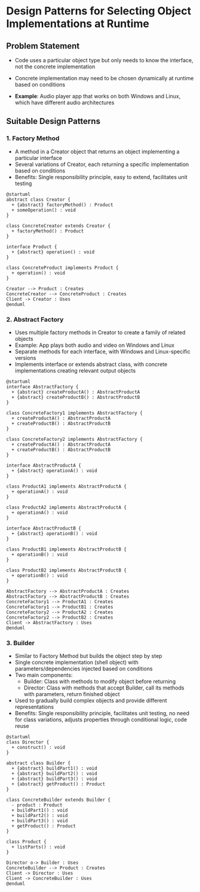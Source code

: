 # Design Patterns for Selecting Object Implementations at Runtime

## Problem Statement

- Code uses a particular object type but only needs to know the interface, not the concrete implementation

- Concrete implementation may need to be chosen dynamically at runtime based on conditions

- **Example**: Audio player app that works on both Windows and Linux, which have different audio architectures

## Suitable Design Patterns

### 1. Factory Method

- A method in a Creator object that returns an object implementing a particular interface
- Several variations of Creator, each returning a specific implementation based on conditions
- Benefits: Single responsibility principle, easy to extend, facilitates unit testing

```plantuml
@startuml
abstract class Creator {
  + {abstract} factoryMethod() : Product
  + someOperation() : void
}

class ConcreteCreator extends Creator {
  + factoryMethod() : Product
}

interface Product {
  + {abstract} operation() : void
}

class ConcreteProduct implements Product {
  + operation() : void
}

Creator --> Product : Creates
ConcreteCreator --> ConcreteProduct : Creates
Client -> Creator : Uses
@enduml

```

### 2. Abstract Factory

- Uses multiple factory methods in Creator to create a family of related objects
- Example: App plays both audio and video on Windows and Linux
- Separate methods for each interface, with Windows and Linux-specific versions
- Implements interface or extends abstract class, with concrete implementations creating relevant output objects

```plantuml
@startuml
interface AbstractFactory {
  + {abstract} createProductA() : AbstractProductA
  + {abstract} createProductB() : AbstractProductB
}

class ConcreteFactory1 implements AbstractFactory {
  + createProductA() : AbstractProductA
  + createProductB() : AbstractProductB
}

class ConcreteFactory2 implements AbstractFactory {
  + createProductA() : AbstractProductA
  + createProductB() : AbstractProductB
}

interface AbstractProductA {
  + {abstract} operationA() : void
}

class ProductA1 implements AbstractProductA {
  + operationA() : void
}

class ProductA2 implements AbstractProductA {
  + operationA() : void
}

interface AbstractProductB {
  + {abstract} operationB() : void
}

class ProductB1 implements AbstractProductB {
  + operationB() : void
}

class ProductB2 implements AbstractProductB {
  + operationB() : void
}

AbstractFactory --> AbstractProductA : Creates
AbstractFactory --> AbstractProductB : Creates
ConcreteFactory1 --> ProductA1 : Creates
ConcreteFactory1 --> ProductB1 : Creates
ConcreteFactory2 --> ProductA2 : Creates
ConcreteFactory2 --> ProductB2 : Creates
Client -> AbstractFactory : Uses
@enduml

```

### 3. Builder

- Similar to Factory Method but builds the object step by step
- Single concrete implementation (shell object) with parameters/dependencies injected based on conditions
- Two main components:
  - Builder: Class with methods to modify object before returning
  - Director: Class with methods that accept Builder, call its methods with parameters, return finished object
- Used to gradually build complex objects and provide different representations
- Benefits: Single responsibility principle, facilitates unit testing, no need for class variations, adjusts properties through conditional logic, code reuse

```plantuml
@startuml
class Director {
  + construct() : void
}

abstract class Builder {
  + {abstract} buildPart1() : void
  + {abstract} buildPart2() : void
  + {abstract} buildPart3() : void
  + {abstract} getProduct() : Product
}

class ConcreteBuilder extends Builder {
  - product : Product
  + buildPart1() : void
  + buildPart2() : void
  + buildPart3() : void
  + getProduct() : Product
}

class Product {
  + listParts() : void
}

Director o-> Builder : Uses
ConcreteBuilder --> Product : Creates
Client -> Director : Uses
Client -> ConcreteBuilder : Uses
@enduml
```
